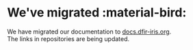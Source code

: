 # We've migrated :material-bird:

We have migrated our documentation to [docs.dfir-iris.org](https://docs.dfir-iris.org).  
The links in repositories are being updated.  